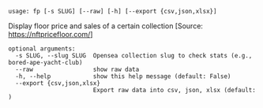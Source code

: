 ```
usage: fp [-s SLUG] [--raw] [-h] [--export {csv,json,xlsx}]
```

Display floor price and sales of a certain collection [Source: https://nftpricefloor.com/]

```
optional arguments:
  -s SLUG, --slug SLUG  Opensea collection slug to check stats (e.g., bored-ape-yacht-club)
  --raw                 show raw data
  -h, --help            show this help message (default: False)
  --export {csv,json,xlsx}
                        Export raw data into csv, json, xlsx (default: )
```
